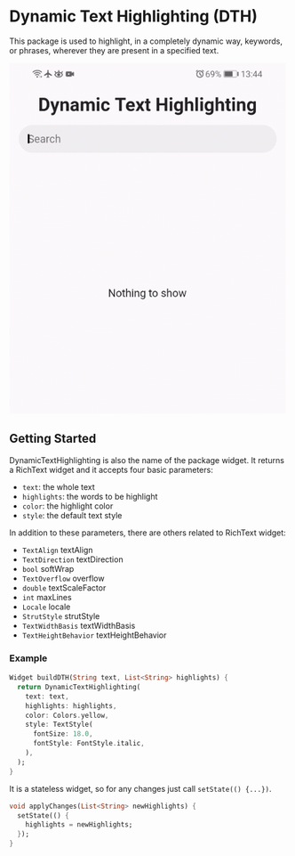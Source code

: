 # Dynamic Text Highlighting (DTH)

This package is used to highlight, in a completely dynamic way, 
keywords, or phrases, wherever they are present in a specified text.

![demo](assets/demo.gif)

## Getting Started

DynamicTextHighlighting is also the name of the package widget. 
It returns a RichText widget and it accepts four basic parameters:

* `text`: the whole text
* `highlights`: the words to be highlight
* `color`: the highlight color
* `style`: the default text style

In addition to these parameters, there are others related to
RichText widget:

* `TextAlign` textAlign
* `TextDirection` textDirection
* `bool` softWrap
* `TextOverflow` overflow
* `double` textScaleFactor
* `int` maxLines
* `Locale` locale
* `StrutStyle` strutStyle
* `TextWidthBasis` textWidthBasis
* `TextHeightBehavior` textHeightBehavior

### Example

```dart
Widget buildDTH(String text, List<String> highlights) {
  return DynamicTextHighlighting(
    text: text,
    highlights: highlights,
    color: Colors.yellow,
    style: TextStyle(
      fontSize: 18.0,
      fontStyle: FontStyle.italic,
    ),
  );
}
```

It is a stateless widget, so for any changes
just call `setState(() {...})`.

```dart
void applyChanges(List<String> newHighlights) {
  setState(() {
    highlights = newHighlights;
  });
}
```
